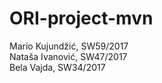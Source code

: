 # ORI-project-mvn

Mario Kujundžić, SW59/2017<br>
Nataša Ivanović, SW47/2017<br>
Bela Vajda, SW34/2017
